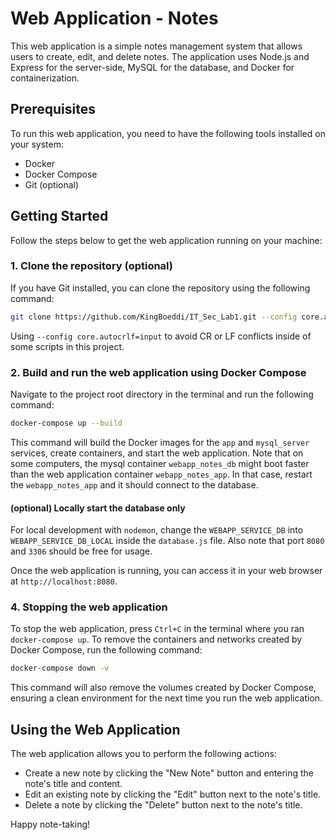 # Web Application - Notes

This web application is a simple notes management system that allows users to create, edit, and delete notes. The application uses Node.js and Express for the server-side, MySQL for the database, and Docker for containerization.

## Prerequisites

To run this web application, you need to have the following tools installed on your system:

- Docker
- Docker Compose
- Git (optional)

## Getting Started

Follow the steps below to get the web application running on your machine:

### 1. Clone the repository (optional)

If you have Git installed, you can clone the repository using the following command:

```sh
git clone https://github.com/KingBoeddi/IT_Sec_Lab1.git --config core.autocrlf=input
```

Using `--config core.autocrlf=input` to avoid CR or LF conflicts inside of some scripts in this project.

### 2. Build and run the web application using Docker Compose

Navigate to the project root directory in the terminal and run the following command:

```sh
docker-compose up --build
```

This command will build the Docker images for the `app` and `mysql_server` services, create containers, and start the web application. Note that on some computers, the mysql container `webapp_notes_db` might boot faster than the web application container `webapp_notes_app`. In that case, restart the `webapp_notes_app` and it should connect to the database.

#### (optional) Locally start the database only

For local development with `nodemon`, change the `WEBAPP_SERVICE_DB` into `WEBAPP_SERVICE_DB_LOCAL` inside the `database.js` file. Also note that port `8080` and `3306` should be free for usage.

Once the web application is running, you can access it in your web browser at `http://localhost:8080`.

### 4. Stopping the web application

To stop the web application, press `Ctrl+C` in the terminal where you ran `docker-compose up`. To remove the containers and networks created by Docker Compose, run the following command:

```sh
docker-compose down -v
```

This command will also remove the volumes created by Docker Compose, ensuring a clean environment for the next time you run the web application.

## Using the Web Application

The web application allows you to perform the following actions:

- Create a new note by clicking the "New Note" button and entering the note's title and content.
- Edit an existing note by clicking the "Edit" button next to the note's title.
- Delete a note by clicking the "Delete" button next to the note's title.

Happy note-taking!
